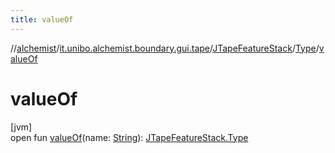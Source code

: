 ```yaml
---
title: valueOf
---
```

//[alchemist](../../../../index.html)/[it.unibo.alchemist.boundary.gui.tape](../../index.html)/[JTapeFeatureStack](../index.html)/[Type](index.html)/[valueOf](value-of.html)



# valueOf



[jvm]\
open fun [valueOf](value-of.html)(name: [String](https://docs.oracle.com/javase/8/docs/api/java/lang/String.html)): [JTapeFeatureStack.Type](index.html)




